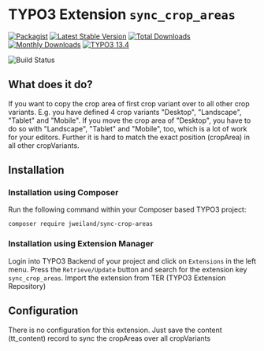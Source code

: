 # TYPO3 Extension `sync_crop_areas`

[![Packagist][packagist-logo-stable]][extension-packagist-url]
[![Latest Stable Version][extension-build-shield]][extension-ter-url]
[![Total Downloads][extension-downloads-badge]][extension-packagist-url]
[![Monthly Downloads][extension-monthly-downloads]][extension-packagist-url]
[![TYPO3 13.4][TYPO3-shield]][TYPO3-13-url]

![Build Status](https://github.com/jweiland-net/sync_crop_areas/actions/workflows/ci.yml/badge.svg)
## What does it do?
If you want to copy the crop area of first crop variant over to all other crop
variants. E.g. you have defined 4 crop variants "Desktop", "Landscape", "Tablet" and "Mobile". If you move
the crop area of "Desktop", you have to do so with "Landscape", "Tablet" and "Mobile", too, which is a lot of work
for your editors. Further it is hard to match the exact position (cropArea) in all other cropVariants.

## Installation

### Installation using Composer

Run the following command within your Composer based TYPO3 project:

```
composer require jweiland/sync-crop-areas
```

### Installation using Extension Manager

Login into TYPO3 Backend of your project and click on `Extensions` in the left menu.
Press the `Retrieve/Update` button and search for the extension key `sync_crop_areas`.
Import the extension from TER (TYPO3 Extension Repository)

## Configuration

There is no configuration for this extension.
Just save the content (tt_content) record to sync the cropAreas over all cropVariants


<!-- MARKDOWN LINKS & IMAGES -->

[extension-build-shield]: https://poser.pugx.org/jweiland/sync-crop-areas/v/stable.svg?style=for-the-badge

[extension-downloads-badge]: https://poser.pugx.org/jweiland/sync-crop-areas/d/total.svg?style=for-the-badge

[extension-monthly-downloads]: https://poser.pugx.org/jweiland/sync-crop-areas/d/monthly?style=for-the-badge

[extension-ter-url]: https://extensions.typo3.org/extension/sync_crop_areas/

[extension-packagist-url]: https://packagist.org/packages/jweiland/sync-crop-areas/

[packagist-logo-stable]: https://img.shields.io/badge/--grey.svg?style=for-the-badge&logo=packagist&logoColor=white

[TYPO3-13-url]: https://get.typo3.org/version/13

[TYPO3-shield]: https://img.shields.io/badge/TYPO3-13.4-green.svg?style=for-the-badge&logo=typo3
